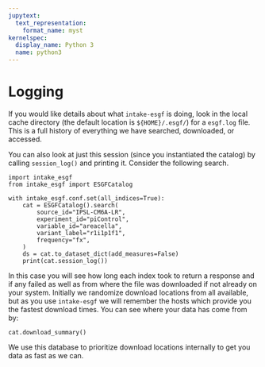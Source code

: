 ```yaml
---
jupytext:
  text_representation:
    format_name: myst
kernelspec:
  display_name: Python 3
  name: python3
---
```


# Logging

If you would like details about what `intake-esgf` is doing, look in the local cache directory (the default location is `${HOME}/.esgf/`) for a `esgf.log` file. This is a full history of everything we have searched, downloaded, or accessed.

You can also look at just this session (since you instantiated the catalog) by calling `session_log()` and printing it. Consider the following search.

```{code-cell}
import intake_esgf
from intake_esgf import ESGFCatalog

with intake_esgf.conf.set(all_indices=True):
    cat = ESGFCatalog().search(
        source_id="IPSL-CM6A-LR",
        experiment_id="piControl",
        variable_id="areacella",
        variant_label="r1i1p1f1",
        frequency="fx",
    )
    ds = cat.to_dataset_dict(add_measures=False)
    print(cat.session_log())
```

In this case you will see how long each index took to return a response and if any failed as well as from where the file was downloaded if not already on your system. Initially we randomize download locations from all available, but as you use `intake-esgf` we will remember the hosts which provide you the fastest download times. You can see where your data has come from by:

```{code-cell}
cat.download_summary()
```

We use this database to prioritize download locations internally to get you data as fast as we can.
